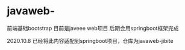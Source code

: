 # javaweb-
前端基础bootstrap
目前是javeee web项目 后期会用springboot框架完成

2020.10.8
已经将此内容适配到springboot项目，仓库为javaweb-jibite 
